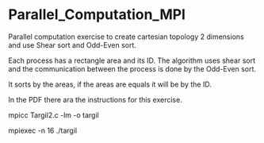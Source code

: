 # Parallel_Computation_MPI
Parallel computation exercise to create cartesian topology 2 dimensions and use Shear sort and Odd-Even sort.

Each process has a rectangle area and its ID. The algorithm uses shear sort and the communication between the process is done by the Odd-Even sort.

It sorts by the areas, if the areas are equals it will be by the ID.

In the PDF there ara the instructions for this exercise.

mpicc Targil2.c -lm -o targil

mpiexec -n 16 ./targil
